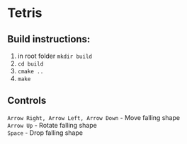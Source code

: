 # Tetris

## Build instructions:
1. in root folder `mkdir build`
2. `cd build`
3. `cmake ..`
4. `make`

## Controls
`Arrow Right, Arrow Left, Arrow Down` - Move falling shape   
`Arrow Up` - Rotate falling shape  
`Space` - Drop falling shape
